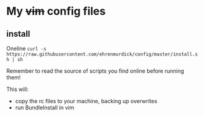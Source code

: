 # My ~~vim~~ config files

## install

Oneline
`curl -s https://raw.githubusercontent.com/ehrenmurdick/config/master/install.sh | sh`

Remember to read the source of scripts you find online before running them!

This will:

- copy the rc files to your machine, backing up overwrites
- run BundleInstall in vim
